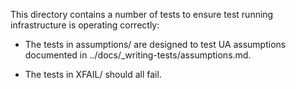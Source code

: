 This directory contains a number of tests to ensure test running
infrastructure is operating correctly:

 * The tests in assumptions/ are designed to test UA assumptions
   documented in ../docs/_writing-tests/assumptions.md.

 * The tests in XFAIL/ should all fail.
